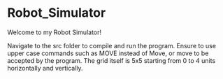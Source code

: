 # Robot_Simulator
Welcome to my Robot Simulator!

Navigate to the src folder to compile and run the program. Ensure to use upper case commands such as MOVE instead of Move, or move to be accepted by the program. 
The grid itself is 5x5 starting from 0 to 4 units horizontally and vertically.

